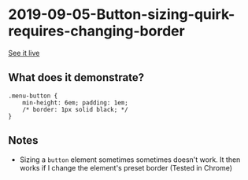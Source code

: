 # 2019-09-05-Button-sizing-quirk-requires-changing-border

[See it live](https://jfhector.github.io/cheat-sheets/code_examples/2019-09-05-Button-sizing-quirk-requires-changing-border/index.html)

## What does it demonstrate?

```
.menu-button {
    min-height: 6em; padding: 1em;
    /* border: 1px solid black; */
}
```

## Notes

* Sizing a `button` element sometimes sometimes doesn't work. It then works if I change the element's preset border (Tested in Chrome)
